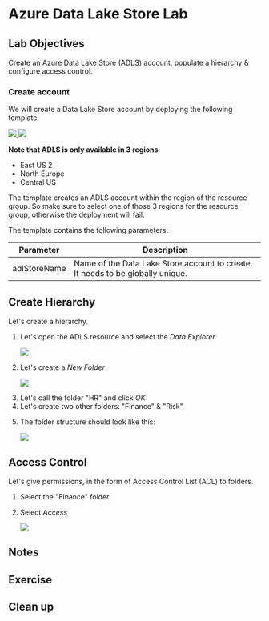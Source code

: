 # Azure Data Lake Store Lab

## Lab Objectives

Create an Azure Data Lake Store (ADLS) account, populate a hierarchy & configure access control.

### Create account

We will create a Data Lake Store account by deploying the following template:

<a href="https://portal.azure.com/#create/Microsoft.Template/uri/https%3A%2F%2Fraw.githubusercontent.com%2Fvplauzon%2Fazure-training%2Fmaster%2Fiaas-training%2F2.1%20-%20Data%20Lake%20Store%2FADLS.json"
target="_blank">
    <img src="http://azuredeploy.net/deploybutton.png"/>
</a>
<a href="http://armviz.io/#/?load=https%3A%2F%2Fraw.githubusercontent.com%2Fvplauzon%2Fazure-training%2Fmaster%2Fiaas-training%2F2.1%20-%20Data%20Lake%20Store%2FADLS.json" target="_blank">
    <img src="http://armviz.io/visualizebutton.png"/>
</a>

**Note that ADLS is only available in 3 regions**:
* East US 2
* North Europe
* Central US

The template creates an ADLS account within the region of the resource group.  So make sure to select one of those 3 regions for the resource group, otherwise the deployment will fail.

The template contains the following parameters:



Parameter | Description
--- | ---
adlStoreName | Name of the Data Lake Store account to create.  It needs to be globally unique.

## Create Hierarchy

Let's create a hierarchy.

<ol>
    <li>
        <p>
            Let's open the ADLS resource and select the <i>Data Explorer</i>
        </p>
        <p>
            <img src="https://github.com/vplauzon/azure-training/raw/master/iaas-training/2.1%20-%20Data%20Lake%20Store/images/DataExplorer.PNG" />
        </p>
    </li>
    <li>
        <p>
            Let's create a <i>New Folder</i>
        </p>
        <p>
            <img src="https://github.com/vplauzon/azure-training/raw/master/iaas-training/2.1%20-%20Data%20Lake%20Store/images/NewFolder.png" />
        </p>
    </li>
    <li>
        Let's call the folder "HR" and click <i>OK</i>
    </li>
    <li>
        Let's create two other folders:  "Finance" & "Risk"
    </li>
    <li>
        <p>
            The folder structure should look like this:
        </p>
        <p>
            <img src="https://github.com/vplauzon/azure-training/raw/master/iaas-training/2.1%20-%20Data%20Lake%20Store/images/3Folders.PNG" />
        </p>
    </li>
</ol>

## Access Control

Let's give permissions, in the form of Access Control List (ACL) to folders.

<ol>
    <li>
        Select the "Finance" folder
    </li>
    <li>
        <p>
            Select <i>Access</i>
        </p>
        <p>
            <img src="https://github.com/vplauzon/azure-training/raw/master/iaas-training/2.1%20-%20Data%20Lake%20Store/images/Access.png" />
        </p>
    </li>
</ol>
   

## Notes

## Exercise

## Clean up

